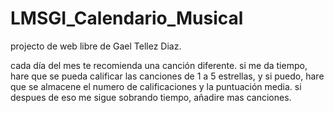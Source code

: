 # LMSGI_Calendario_Musical
projecto de web libre de Gael Tellez Diaz.

cada día del mes te recomienda una canción diferente. si me da tiempo, hare que se pueda calificar las canciones de 1 a 5 estrellas, y si puedo, hare que se almacene el numero de calificaciones y la puntuación media. si despues de eso me sigue sobrando tiempo, añadire mas canciones.
